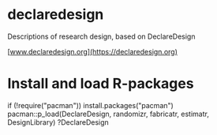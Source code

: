 # declaredesign
Descriptions of research design, based on DeclareDesign

[www.declaredesign.org](https://declaredesign.org)

# Install and load R-packages

if (!require("pacman")) install.packages("pacman")
pacman::p_load(DeclareDesign, randomizr, fabricatr, estimatr, DesignLibrary)
?DeclareDesign
